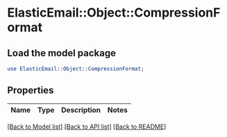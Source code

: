 # ElasticEmail::Object::CompressionFormat

## Load the model package
```perl
use ElasticEmail::Object::CompressionFormat;
```

## Properties
Name | Type | Description | Notes
------------ | ------------- | ------------- | -------------

[[Back to Model list]](../README.md#documentation-for-models) [[Back to API list]](../README.md#documentation-for-api-endpoints) [[Back to README]](../README.md)


